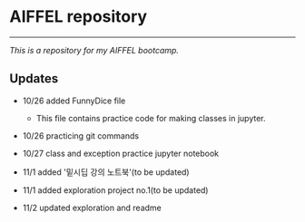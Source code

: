 # AIFFEL repository

---

_This is a repository for my AIFFEL bootcamp._

## Updates

- 10/26 added FunnyDice file
    - This file contains practice code for making classes in jupyter.

- 10/26 practicing git commands

- 10/27 class and exception practice jupyter notebook

- 11/1 added '밑시딥 강의 노트북'(to be updated)

- 11/1 added exploration project no.1(to be updated)

- 11/2 updated exploration and readme
